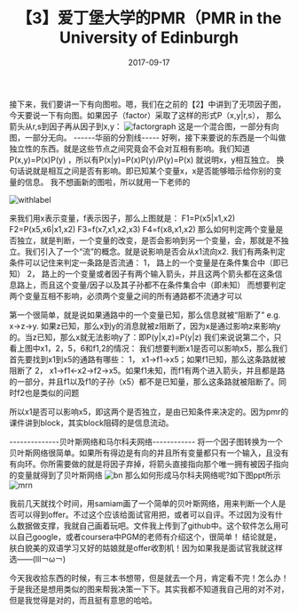 ﻿---
layout: post
title:  "【3】爱丁堡大学的PMR（PMR in the University of Edinburgh"
date:   2017-09-17 
tags: 机器学习
---

接下来，我们要讲一下有向图啦。嗯，我们在之前的【2】中讲到了无项因子图，今天要说一下有向图。如果因子（factor）采取了这样的形式P（x,y|r,s），
那么箭头从r,s到因子再从因子到x,y：
![factorgraph][1] 
这是一个混合图，一部分有向图，一部分无向。
------华丽的分割线-----
好咧，接下来要说的东西是一个叫做独立性的东西。就是这些节点之间究竟会不会对互相有影响。我们知道
P(x,y)=P(x)P(y) ，所以有P(x|y)=P(x)P(y)/P(y)=P(x)
就说明x，y相互独立。
换句话说就是相互之间是否有影响。即已知某个变量x，x是否能够暗示给你别的变量的信息。
我不想画新的图啦，所以就用一下老师的

![withlabel][2]
 
来我们用x表示变量，f表示因子，那么上图就是：
F1=P(x5|x1,x2)
F2=P(x5,x6|x1,x2)
F3=f(x7,x1,x2,x3)
F4=f(x8,x1,x2)
那么如何判定两个变量是否独立，就是判断，一个变量的改变，是否会影响到另一个变量，会，那就是不独立。我们引入了一个“流”的概念。就是说影响是否会从x1流向x2. 我们有两条判定条件可以记住来判定一条路是否流通：
1，	路上的一个变量是在条件集合中（即已知）
2，	路上的一个变量或者因子有两个输入箭头，并且这两个箭头都在这条信息路上，而且这个变量/因子以及其子孙都不在条件集合中（即未知）
而想要判定两个变量互相不影响，必须两个变量之间的所有通路都不流通才可以

第一个很简单，就是说如果通路中的一个变量已知，那么信息就被“阻断了”
e.g. x->z->y. 如果z已知，那么x到y的消息就被z阻断了，因为x是通过影响z来影响y的。当z已知，那么x就无法影响y了：即P(y|x,z)=P(y|z)
我们来说说第二个，只看上图中x1，2，5，6和f1,2的情况：
我们想要判断x1是否可以影响x5，那么我们首先要找到x1到x5的通路有哪些：
1，	x1->f1->x5；如果f1已知，那么这条路就被阻断了
2，	x1->f1<-x2->f2->x5。如果f1未知，而f1有两个进入箭头，并且都是路的一部分，并且f1以及f1的子孙（x5）都不是已知量，那么这条路就被阻断了。同时f2也是类似的问题

所以x1是否可以影响x5，即这两个是否独立，是由已知条件来决定的。因为pmr的课件讲到block，其实block阻碍的是信息流动。

--------------贝叶斯网络和马尔科夫网络------------
将一个因子图转换为一个贝叶斯网络很简单。如果所有得边是有向的并且所有变量都只有一个输入，且没有有向环。你所需要做的就是将因子弃掉，将箭头直接指向那个唯一拥有被因子指向的变量就得到了贝叶斯网络
![bn][3]
那么如何形成马尔科夫网络呢?如下图ppt所示
![mrn][4] 

我前几天就找个时间，用samiam画了一个简单的贝叶斯网络，用来判断一个人是否可以得到offer。不过这个应该给面试官用把，或者可以自评。不过因为没有什么数据做支撑，我就自己画着玩吧。文件我上传到了github中。这个软件怎么用可以自己google，或者coursera中PGM的老师有介绍这个，很简单！
结论就是，肤白貌美的双语学习又好的姑娘就是offer收割机！因为如果我是面试官我就这样选——(lll￢ω￢)

今天我收拾东西的时候，有三本书想带，但是就去一个月，肯定看不完！怎么办！于是我还是想用类似的图来帮我决策一下下。其实我都不知道我自己用的对不对，但是我觉得是对的，而且挺有意思的哈哈。


  [1]: https://raw.githubusercontent.com/DukeEnglish/DukeEnglish.github.io/master/Pic-blog/factorg.png
  [2]: https://raw.githubusercontent.com/DukeEnglish/DukeEnglish.github.io/master/Pic-blog/2fg.png
  [3]: https://raw.githubusercontent.com/DukeEnglish/DukeEnglish.github.io/master/Pic-blog/bn.png
  [4]: https://raw.githubusercontent.com/DukeEnglish/DukeEnglish.github.io/master/Pic-blog/mrn.png